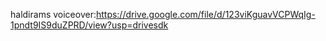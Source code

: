 haldirams voiceover:https://drive.google.com/file/d/123viKguavVCPWqIg-1pndt9IS9duZPRD/view?usp=drivesdk
